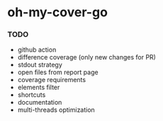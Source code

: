 # oh-my-cover-go

### TODO

- github action
- difference coverage (only new changes for PR)
- stdout strategy
- open files from report page
- coverage requirements
- elements filter
- shortcuts
- documentation
- multi-threads optimization
